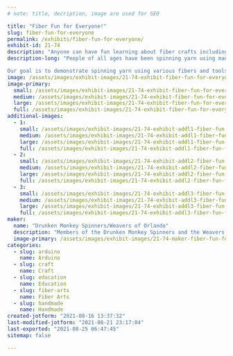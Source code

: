 ```yaml
---
# note: title, decription, image are used for SEO

title: "Fiber Fun for Everyone!"
slug: fiber-fun-for-everyone
permalink: /exhibits/fiber-fun-for-everyone/
exhibit-id: 21-74
description: "Anyone can have fun learning about fiber crafts including spinning yarn and then using the yarn."
description-long: "People of all ages have been spinning yarn using many different materials and then using the yarn to make a product for thousands of years.  Yarn can be spun from sheep&#039;s wool, plant fibers such as cotton, and many other “fibers”.  Tools as simple as a hand spindle can be used, while a foot treadled wheel or electric spinner may also be used.  Yarn can be used for knitting, crocheting, weaving (using a wide variety of looms) or other fiber crafts.

Our goal is to demonstrate spinning yarn using various fibers and tools, as well as how the yarn can be used to make a variety of projects.  We will have a loom that people can try weaving on, and a free take-away activity (primarily aimed at children).  Some items on display will incorporate conductive thread to light LEDs or EL wire.  Sparky the Cat has conductive touch spots made using handspun conductive thread to light LEDs and make him say \"meow\"."
image: /assets/images/exhibit-images/21-74-exhibit-fiber-fun-for-everyone-me-holding-sparky-mf-2019-small-large.jpg
image-primary: 
  small: /assets/images/exhibit-images/21-74-exhibit-fiber-fun-for-everyone-me-holding-sparky-mf-2019-small-small.jpg
  medium: /assets/images/exhibit-images/21-74-exhibit-fiber-fun-for-everyone-me-holding-sparky-mf-2019-small-medium.jpg
  large: /assets/images/exhibit-images/21-74-exhibit-fiber-fun-for-everyone-me-holding-sparky-mf-2019-small-large.jpg
  full: /assets/images/exhibit-images/21-74-exhibit-fiber-fun-for-everyone-me-holding-sparky-mf-2019-small-full.jpg
additional-images: 
  - 1:
    small: /assets/images/exhibit-images/21-74-exhibit-addl1-fiber-fun-for-everyone-el-wire-lit-up-on-loom-small-small.jpg
    medium: /assets/images/exhibit-images/21-74-exhibit-addl1-fiber-fun-for-everyone-el-wire-lit-up-on-loom-small-medium.jpg
    large: /assets/images/exhibit-images/21-74-exhibit-addl1-fiber-fun-for-everyone-el-wire-lit-up-on-loom-small-large.jpg
    full: /assets/images/exhibit-images/21-74-exhibit-addl1-fiber-fun-for-everyone-el-wire-lit-up-on-loom-small-full.jpg
  - 2:
    small: /assets/images/exhibit-images/21-74-exhibit-addl2-fiber-fun-for-everyone-el-wire-on-loom-not-lit-up-small-small.jpg
    medium: /assets/images/exhibit-images/21-74-exhibit-addl2-fiber-fun-for-everyone-el-wire-on-loom-not-lit-up-small-medium.jpg
    large: /assets/images/exhibit-images/21-74-exhibit-addl2-fiber-fun-for-everyone-el-wire-on-loom-not-lit-up-small-large.jpg
    full: /assets/images/exhibit-images/21-74-exhibit-addl2-fiber-fun-for-everyone-el-wire-on-loom-not-lit-up-small-full.jpg
  - 3:
    small: /assets/images/exhibit-images/21-74-exhibit-addl3-fiber-fun-for-everyone-nano-with-fiber-and-pedal-small-small.jpg
    medium: /assets/images/exhibit-images/21-74-exhibit-addl3-fiber-fun-for-everyone-nano-with-fiber-and-pedal-small-medium.jpg
    large: /assets/images/exhibit-images/21-74-exhibit-addl3-fiber-fun-for-everyone-nano-with-fiber-and-pedal-small-large.jpg
    full: /assets/images/exhibit-images/21-74-exhibit-addl3-fiber-fun-for-everyone-nano-with-fiber-and-pedal-small-full.jpg
maker: 
  name: "Drunken Monkey Spinners/Weavers of Orlando"
  description: "Members of the Drunken Monkey Spinners and the Weavers of Orlando have been exhibiting at the Orlando Maker Faire for several years.  Both are non-profit organizations committed to providing information about the fiber arts and opportunities for members of the community to learn about the fiber arts."
  image-primary: /assets/images/exhibit-images/21-74-maker-fiber-fun-for-everyone-dolls-do-kumihimo-and-weave-for-mf-medium.jpeg
categories: 
  - slug: arduino
    name: Arduino
  - slug: craft
    name: Craft
  - slug: education
    name: Education
  - slug: fiber-arts
    name: Fiber Arts
  - slug: handmade
    name: Handmade
created-jotform: "2021-08-16 13:37:32"
last-modified-jotform: "2021-08-21 23:17:04"
last-exported: "2021-08-25 06:47:45"
sitemap: false

---
```

